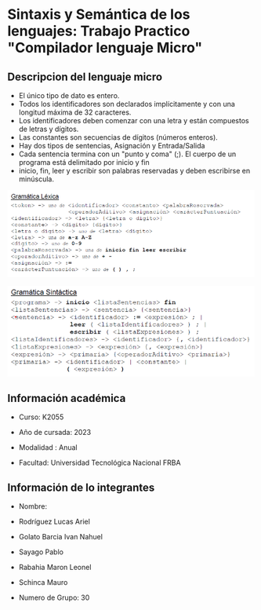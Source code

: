# Sintaxis y Semántica de los lenguajes: Trabajo Practico "Compilador lenguaje Micro"

## Descripcion del lenguaje micro

- El único tipo de dato es entero.
- Todos los identificadores son declarados implícitamente y con una
longitud máxima de 32 caracteres.
- Los identificadores deben comenzar con una letra y están compuestos
de letras y dígitos.
- Las constantes son secuencias de dígitos (números enteros).
- Hay dos tipos de sentencias, Asignación y Entrada/Salida
- Cada sentencia termina con un "punto y coma" (;). El cuerpo de un
programa está delimitado por inicio y fin
- inicio, fin, leer y escribir son palabras reservadas y deben
escribirse en minúscula.

![Gramática Léxica](image.png)

![Gramática sintáctica](image-1.png)

## Información académica

- Curso: K2055

- Año de cursada: 2023

- Modalidad : Anual

- Facultad: Universidad Tecnológica Nacional FRBA

## Información de lo integrantes

- Nombre:

- Rodríguez Lucas Ariel

- Golato Barcia Ivan Nahuel

- Sayago Pablo

- Rabahia Maron Leonel

- Schinca Mauro

- Numero de Grupo: 30
  